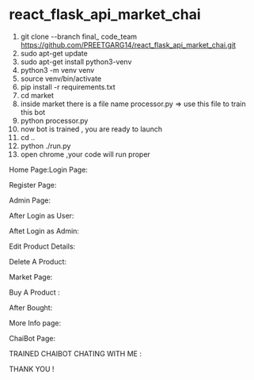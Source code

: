 # react_flask_api_market_chai
1. git clone --branch final_ code_team https://github.com/PREETGARG14/react_flask_api_market_chai.git
2. sudo apt-get update
3. sudo apt-get install python3-venv
4. python3 -m venv venv
5. source venv/bin/activate
6. pip install -r requirements.txt
7. cd market
8. inside market there is a file name processor.py => use this file to train this bot
9. python processor.py
10. now bot is trained , you are  ready to launch
11. cd ..
12. python ./run.py
13.  open chrome ,your code will run proper



Home Page:Login Page:

Register Page:

Admin Page:

After Login as User:

Aftet Login as Admin:

Edit Product Details:

Delete A Product:

Market Page:

Buy A Product :

After Bought:

More Info page:

ChaiBot Page:

TRAINED CHAIBOT CHATING WITH ME :

THANK YOU !
  
